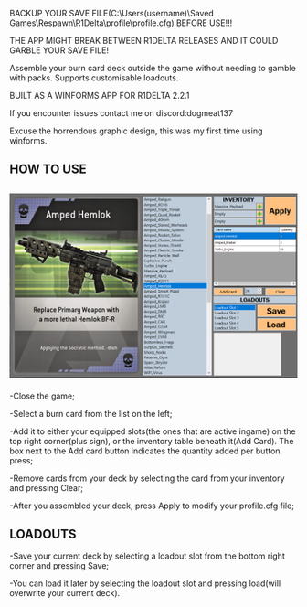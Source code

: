 BACKUP YOUR SAVE FILE(C:\Users\(username)\Saved Games\Respawn\R1Delta\profile\profile.cfg) BEFORE USE!!!

THE APP MIGHT BREAK BETWEEN R1DELTA RELEASES AND IT COULD GARBLE YOUR SAVE FILE!

Assemble your burn card deck outside the game without needing to gamble with packs. Supports customisable loadouts.

BUILT AS A WINFORMS APP FOR R1DELTA 2.2.1

If you encounter issues contact me on discord:dogmeat137

Excuse the horrendous graphic design, this was my first time using winforms.

HOW TO USE
----------
![Screenshot](https://github.com/D1373D/TitanfallBurnCardSelectorR1Delta/blob/main/Screenshot_ui.png)
----------

-Close the game;

-Select a burn card from the list on the left;

-Add it to either your equipped slots(the ones that are active ingame) on the top right corner(plus sign), or the inventory table beneath it(Add Card). The box next to the Add card button indicates the quantity added per button press;

-Remove cards from your deck by selecting the card from your inventory and pressing Clear;

-After you assembled your deck, press Apply to modify your profile.cfg file;

LOADOUTS
----------
-Save your current deck by selecting a loadout slot from the bottom right corner and pressing Save;

-You can load it later by selecting the loadout slot and pressing load(will overwrite your current deck).
